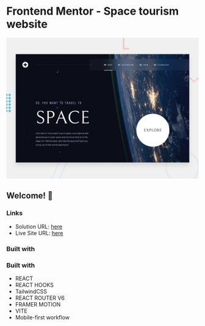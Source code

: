 # Frontend Mentor - Space tourism website

![Design preview for the Space tourism website coding challenge](./preview.jpg)

## Welcome! 👋


### Links

-   Solution URL: [here]()
-   Live Site URL: [here]()

### Built with

### Built with

-   REACT 
-   REACT HOOKS
-   TailwindCSS
-   REACT ROUTER V6
-   FRAMER MOTION
-   VITE
-   Mobile-first workflow

